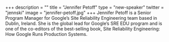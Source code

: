 +++
description = ""
title = "Jennifer Petoff"
type = "new-speaker"
twitter = "jennski"
image = "jennifer-petoff.jpg"
+++
Jennifer Petoff is a Senior Program Manager for Google’s Site Reliability Engineering team based in Dublin, Ireland. She is the global lead for Google’s SRE EDU program and is one of the co-editors of the best-selling book, Site Reliability Engineering: How Google Runs Production Systems.